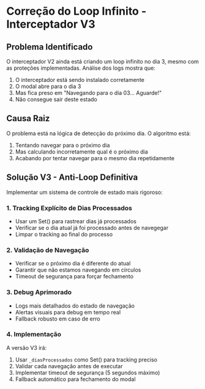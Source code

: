 # Correção do Loop Infinito - Interceptador V3

## Problema Identificado

O interceptador V2 ainda está criando um loop infinito no dia 3, mesmo com as proteções implementadas. Análise dos logs mostra que:

1. O interceptador está sendo instalado corretamente
2. O modal abre para o dia 3
3. Mas fica preso em "Navegando para o dia 03... Aguarde!"
4. Não consegue sair deste estado

## Causa Raiz

O problema está na lógica de detecção do próximo dia. O algoritmo está:
1. Tentando navegar para o próximo dia
2. Mas calculando incorretamente qual é o próximo dia
3. Acabando por tentar navegar para o mesmo dia repetidamente

## Solução V3 - Anti-Loop Definitiva

Implementar um sistema de controle de estado mais rigoroso:

### 1. Tracking Explícito de Dias Processados
- Usar um Set() para rastrear dias já processados
- Verificar se o dia atual já foi processado antes de navegegar
- Limpar o tracking ao final do processo

### 2. Validação de Navegação
- Verificar se o próximo dia é diferente do atual
- Garantir que não estamos navegando em círculos
- Timeout de segurança para forçar fechamento

### 3. Debug Aprimorado
- Logs mais detalhados do estado de navegação
- Alertas visuais para debug em tempo real
- Fallback robusto em caso de erro

### 4. Implementação

A versão V3 irá:
1. Usar `_diasProcessados` como Set() para tracking preciso
2. Validar cada navegação antes de executar
3. Implementar timeout de segurança (5 segundos máximo)
4. Fallback automático para fechamento do modal
